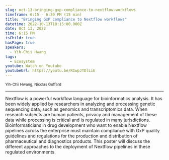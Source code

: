 ```yaml
---
slug: oct-13-bringing-gxp-compliance-to-nextflow-workflows
timeframe: 6:15 - 6:30 PM (15 min)
title: "Bringing GxP compliance to Nextflow workflows"
datetime: 2022-10-13T18:15:00.000Z
date: Oct 13, 2022
time: 6:15 PM
isChild: true
hasPage: true
speakers:
  - Yih-Chii Hwang
tags:
  - Ecosystem
youtube: Watch on Youtube
youtubeUrl: https://youtu.be/RIwpJTDlLiE
---
```

<div className="mb-4">
  <small className="typo-small">
    Yih-Chii Hwang, Nicolas Goffard
  </small>
</div>

<hr className="border-t border-gray-50 mb-4 opacity-20" />

Nextflow is a powerful workflow language for bioinformatics analysis. It has been widely applied by researchers in analyzing and processing genetic sequencing data, such as genomics and transcriptomics data. When research subjects are human patients, privacy and management of these data while processing is critical and is regulated in many jurisdictions. Bioinformaticians in drug development who want to enable Nextflow pipelines across the enterprise must maintain compliance with GxP quality guidelines and regulations for the production and distribution of pharmaceutical and diagnostics products. This poster will discuss the different approaches to the deployment of Nextflow pipelines in these regulated environments.
